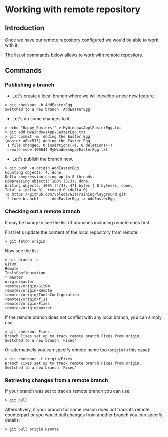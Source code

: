 # Working with remote repository

## Introduction

Once we have our remote repository configured we would be able to work with it.

The list of commands below allows to work with remote repository.

## Commands

### Publishing a branch

* Let's create a local branch where we will develop a nice new feature:
```
> git checkout -b AddEasterEgg
Switched to a new branch 'AddEasterEgg'
```

* Let's do some changes to it:
```
> echo "Happy Easters!" > MyWindowsApp\EasterEgg.txt
> git add MyWindowsApp\EasterEgg.txt
> git commit -m 'Adding the Easter Egg'
[master a0bc533] Adding the Easter Egg
 1 file changed, 0 insertions(+), 0 deletions(-)
 create mode 100644 MyWindowsApp/EasterEgg.txt
```

* Let's publish the branch now.
```
> git push -u origin AddEasterEgg
Counting objects: 4, done.
Delta compression using up to 8 threads.
Compressing objects: 100% (3/3), done.
Writing objects: 100% (4/4), 471 bytes | 0 bytes/s, done.
Total 4 (delta 0), reused 0 (delta 0)
To https://github.com/voloda/GitTrainingPlayground.git
 * [new branch]      AddEasterEgg -> AddEasterEgg
```

### Checking out a remote branch

It may be handy to see the list of branches including remote ones first.

First let's update the content of the local repository from remote:
```
> git fetch origin
```

Now see the list
```
> git branch -a
GitRm
Remote
ToolsConfiguration
* master
origin/master
remotes/origin/GitRm
remotes/origin/Remote
remotes/origin/ToolsConfiguration
remotes/origin/f_11
remotes/origin/Fixes
remotes/origin/master
```

If the remote branch does not conflict with any local branch, you can
simply use:

```
> git checkout Fixes
Branch Fixes set up to track remote branch Fixes from origin.
Switched to a new branch 'Fixes'
```

Or alternatively you can specify remote name too (```origin``` in this
case):
```
> git checkout -t origin/Fixes
Branch Fixes set up to track remote branch Fixes from origin.
Switched to a new branch 'Fixes'
```

### Retrieving changes from a remote branch

If your branch was set to track a remote branch you can use:
```
> git pull
```

Alternatively, if your branch for some reason does not track its remote
counterpart or you would pull changes from another branch you can specify
details:
```
> git pull origin Remote
```
